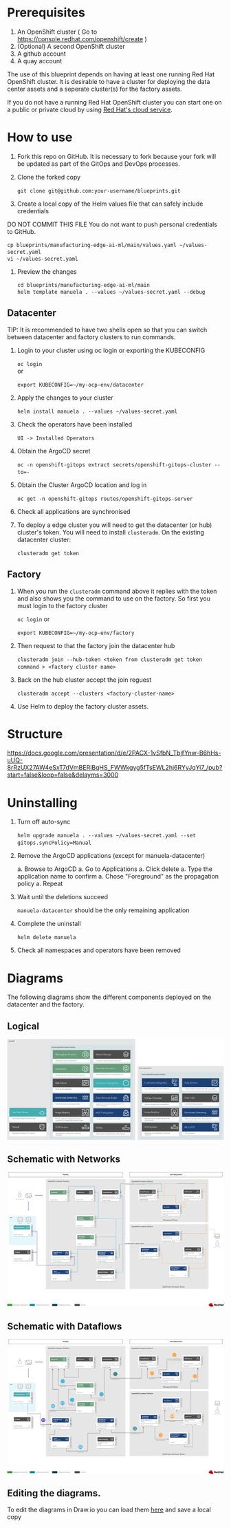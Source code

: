# Prerequisites

1. An OpenShift cluster ( Go to https://console.redhat.com/openshift/create )
1. (Optional) A second OpenShift cluster
1. A github account
1. A quay account

The use of this blueprint depends on having at least one running Red Hat
OpenShift cluster. It is desirable to have a cluster for deploying the data
center assets and a seperate cluster(s) for the factory assets.

If you do not have a running Red Hat OpenShift cluster you can start one on a
public or private cloud by using [Red Hat's cloud
service](https://console.redhat.com/openshift/create).

# How to use

1. Fork this repo on GitHub. It is necessary to fork because your fork will be updated as part of the GitOps and DevOps processes.

1. Clone the forked copy

   `git clone git@github.com:your-username/blueprints.git`

1. Create a local copy of the Helm values file that can safely include credentials

  DO NOT COMMIT THIS FILE
  You do not want to push personal credentials to GitHub.
   ```
   cp blueprints/manufacturing-edge-ai-ml/main/values.yaml ~/values-secret.yaml
   vi ~/values-secret.yaml
   ```

1. Preview the changes
   ```
   cd blueprints/manufacturing-edge-ai-ml/main
   helm template manuela . --values ~/values-secret.yaml --debug
   ```
## Datacenter

TIP: It is recommended to have two shells open so that you can switch between datacenter and factory clusters to run commands. 

1. Login to your cluster using oc login or exporting the KUBECONFIG

   `oc login`  
   or 
   
   `export KUBECONFIG=~/my-ocp-env/datacenter`

1. Apply the changes to your cluster

   `helm install manuela . --values ~/values-secret.yaml`
   
1. Check the operators have been installed 

   `UI -> Installed Operators`

1. Obtain the ArgoCD secret

   `oc -n openshift-gitops extract secrets/openshift-gitops-cluster --to=-`

1. Obtain the Cluster ArgoCD location and log in

   `oc get -n openshift-gitops routes/openshift-gitops-server`
   
1. Check all applications are synchronised

1. To deploy a edge cluster you will need to get the datacenter (or hub) cluster's token. You will need to install `clusteradm`.  On the existing datacenter cluster:

   `clusteradm get token`

## Factory

1. When you run the `clusteradm` command above it replies with the token and also shows you the command to use on the factory. So first you must login to the factory cluster

   `oc login`
   or
   
   `export KUBECONFIG=~/my-ocp-env/factory`

1. Then request to that the factory join the datacenter hub

   `clusteradm join --hub-token <token from clusteradm get token command > <factory cluster name>`

1. Back on the hub cluster accept the join reguest 

   `clusteradm accept --clusters <factory-cluster-name>`

1. Use Helm to deploy the factory cluster assets.


# Structure

https://docs.google.com/presentation/d/e/2PACX-1vSfbN_TbjfYnw-B6hHs-uUQ-8rRzUX27AW4eSxT7dVmBERiBgHS_FWWkgyg5fTsEWL2hj6RYyJqYi7_/pub?start=false&loop=false&delayms=3000

# Uninstalling

1. Turn off auto-sync

   `helm upgrade manuela . --values ~/values-secret.yaml --set gitops.syncPolicy=Manual`

1. Remove the ArgoCD applications (except for manuela-datacenter)

   a. Browse to ArgoCD
   a. Go to Applications
   a. Click delete
   a. Type the application name to confirm
   a. Chose "Foreground" as the propagation policy
   a. Repeat

1. Wait until the deletions succeed

   `manuela-datacenter` should be the only remaining application

1. Complete the uninstall

   `helm delete manuela`

1. Check all namespaces and operators have been removed

# Diagrams

The following diagrams show the different components deployed on the datacenter and the factory.

## Logical

![Logical](diagrams/manufacturing-logical.png)

## Schematic with Networks

![Schema - Networks](diagrams/manufacturing-schema-netw.png)

## Schematic with Dataflows

![Schema - Dataflow](diagrams/manufacturing-schema-df.png)

## Editing the diagrams.

To edit the diagrams in Draw.io you can load them [here](https://redhatdemocentral.gitlab.io/portfolio-architecture-tooling/index.html?#/portfolio-architecture-examples/projects/Mfg-AI-ML-0928.drawio) and save a local copy


